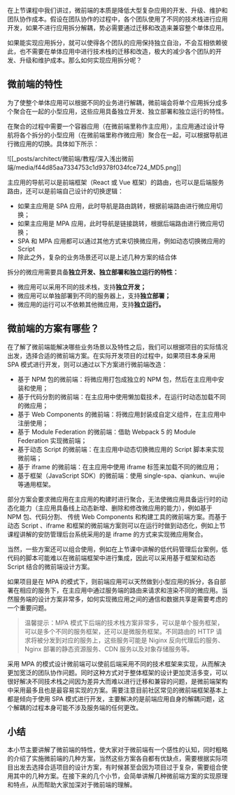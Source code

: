 在上节课程中我们讲过，微前端的本质是降低大型复杂应用的开发、升级、维护和团队协作成本。假设在团队协作的过程中，各个团队使用了不同的技术栈进行应用开发，如果不进行应用拆分解耦，势必需要通过迁移和改造来兼容整个单体应用。

如果能实现应用拆分，就可以使得各个团队的应用保持独立自治，不会互相依赖彼此，也不需要在单体应用中进行技术栈的迁移和改造，极大的减少各个团队的开发、升级和维护成本。那么如何实现应用拆分呢？

## 微前端的特性

为了使整个单体应用可以根据不同的业务进行解耦，微前端会将单个应用拆分成多个聚合在一起的小型应用，这些应用具备独立开发、独立部署和独立运行的特性。

在聚合的过程中需要一个容器应用（在微前端里称作主应用），主应用通过设计导航将各个拆分的小型应用（在微前端里称作微应用）聚合在一起，可以根据导航进行微应用的切换。具体如下所示：

![[_posts/architect/微前端/教程/深入浅出微前端/media/f44d85aa7334753c1d9378f034fce724_MD5.png]]

主应用的导航可以是前端框架（React 或 Vue 框架）的路由，也可以是后端服务路由，还可以是前端自己设计的切换逻辑：

-   如果主应用是 SPA 应用，此时导航是路由跳转，根据前端路由进行微应用切换；
-   如果主应用是 MPA 应用，此时导航是链接跳转，根据后端路由进行微应用切换；
-   SPA 和 MPA 应用都可以通过其他方式来切换微应用，例如动态切换微应用的 Script
-   除此之外，复杂的业务场景还可以是上述几种方案的结合体

拆分的微应用需要具备**独立开发、独立部署和独立运行的特性：**


- 微应用可以采用不同的技术栈，支持**独立开发；**
- 微应用可以单独部署到不同的服务器上，支持**独立部署；**
- 微应用的运行可以不依赖其他微应用，支持**独立运行。**

## 微前端的方案有哪些？

在了解了微前端能解决哪些业务场景以及特性之后，我们可以根据项目的实际情况出发，选择合适的微前端方案。在实际开发项目的过程中，如果项目本身采用 SPA 模式进行开发，则可以通过以下方案进行微前端改造：

-   基于 NPM 包的微前端：将微应用打包成独立的 NPM 包，然后在主应用中安装和使用；
-   基于代码分割的微前端：在主应用中使用懒加载技术，在运行时动态加载不同的微应用；
-   基于 Web Components 的微前端：将微应用封装成自定义组件，在主应用中注册使用；
-   基于 Module Federation 的微前端：借助 Webpack 5 的 Module Federation 实现微前端；
-   基于动态 Script 的微前端：在主应用中动态切换微应用的 Script 脚本来实现微前端；
-   基于 iframe 的微前端：在主应用中使用 iframe 标签来加载不同的微应用；
-   基于框架（JavaScript SDK）的微前端：使用 single-spa、qiankun、wujie 等通用框架。

部分方案会要求微应用在主应用的构建时进行聚合，无法使微应用具备运行时的动态化能力（主应用具备线上动态新增、删除和修改微应用的能力），例如基于 NPM 包、代码分割、 传统 Web Components 和构建工具的微前端方案。而基于动态 Script 、iframe 和框架的微前端方案则可以在运行时做到动态化，例如上节课程讲解的安防管理后台系统采用的是 iframe 的方式来实现微应用聚合。

当然，一些方案还可以组合使用，例如在上节课中讲解的低代码管理后台案例，低代码的脚本可能难以在微前端框架中进行集成，因此可以采用基于框架和动态 Script 结合的微前端设计方案。

如果项目是在 MPA 的模式下，则前端应用可以天然做到小型应用的拆分，各自部署在相应的服务下，在主应用中通过服务端的路由来请求和渲染不同的微应用。当然服务端的设计方案非常多，如何实现微应用之间的通信和数据共享是需要考虑的一个重要问题。

> 温馨提示：MPA 模式下后端的技术栈方案非常多，可以是单个服务框架，可以是多个不同的服务框架，还可以是微服务框架。不同路由的 HTTP 请求将被分发到对应的服务上，这些服务可能是 Niginx 反向代理后的服务、Nginx 部署的静态资源服务、CDN 服务以及对象存储服务等。

采用 MPA 的模式设计微前端可以使前后端采用不同的技术框架来实现，从而解决更加宽泛的团队协作问题。同时这种方式对于整体框架的设计更加灵活多变，可以很好解决不同技术栈之间因为差异大而难以进行迁移和兼容的问题，是微前端架构中采用最多且也是最容易实现的方案。需要注意目前社区常见的微前端框架基本上都是倾向于使用 SPA 模式进行开发，主要解决的是前端应用自身的解耦问题，这个解耦的过程本身可能不涉及服务端的任何更改。

## 小结

本小节主要讲解了微前端的特性，使大家对于微前端有一个感性的认知，同时粗略的介绍了实施微前端的几种方案，当然这些方案各自都有优缺点，需要根据实际项目出发去选择合适项目的设计方案，有时候甚至会因为项目过于复杂，需要组合使用其中的几种方案。在接下来的几个小节，会简单讲解几种微前端方案的实现原理和特点，从而帮助大家加深对于微前端的理解。
